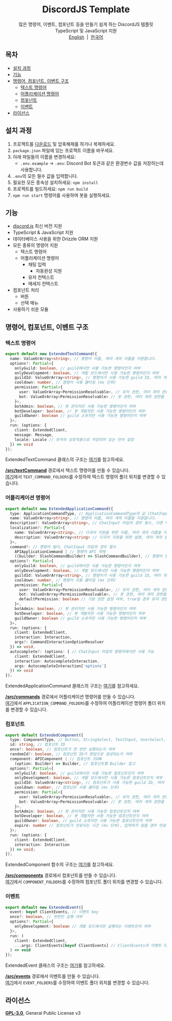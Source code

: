 <h1 align="center">DiscordJS Template</h1>
<p align="center">
  많은 명령어, 이벤트, 컴포넌트 등을 만들기 쉽게 하는 DiscordJS 템플릿<br>
  TypeScript 및 JavaScript 지원<br>
  <a href="/README.md">English</a>
  &nbsp;|&nbsp;
  <a href="/docs/ko/README.md">한국어</a>
</p>

## 목차

- [설치 과정](#설치-과정)
- [기능](#기능)
- [명령어, 컴포넌트, 이벤트 구조](#명령어-컴포넌트-이벤트-구조)
  - [텍스트 명령어](#텍스트-명령어)
  - [어플리케이션 명령어](#어플리케이션-명령어)
  - [컴포넌트](#컴포넌트)
  - [이벤트](#이벤트)
- [라이선스](#라이선스)

## 설치 과정

1. 프로젝트를 [다운로드](https://github.com/iam-green/discordjs-template/archive/refs/heads/main.zip) 및 압축해제를 하거나 복제하세요.
2. `package.json` 파일에 있는 프로젝트 이름을 바꾸세요.
3. 아래 파일들의 이름을 변경하세요:
   - `.env.example` → `.env`: Discord Bot 토큰과 같은 환경변수 값을 저장하는데 사용합니다.
4. `.env`의 모든 필수 값을 입력합니다.
5. 필요한 모든 종속성 설치하세요: `npm install`
6. 프로젝트를 빌드하세요: `npm run build`
7. `npm run start` 명령어를 사용하여 봇을 실행하세요.

## 기능

- [discord.js](https://discord.js.org/) 최신 버전 지원
- TypeScript & JavaScript 지원
- 데이터베이스 사용을 위한 Drizzle ORM 지원
- 모든 종류의 명령어 지원
  - 텍스트 명령어
  - 어플리케이션 명령어
    - 채팅 입력
      - 자동완성 지원
    - 유저 컨텍스트
    - 메세지 컨텍스트
- 컴포넌트 처리
  - 버튼
  - 선택 메뉴
- 사용하기 쉬운 모듈

## 명령어, 컴포넌트, 이벤트 구조

### 텍스트 명령어

```ts
export default new ExtendedTextCommand({
  name: ValueOrArray<string>, // 명령어 이름, 여러 개의 이름을 지원합니다.
  options?: Partial<{
    onlyGuild: boolean, // guild에서만 사용 가능한 명령어인지 여부
    onlyDevelopment: boolean, // 개발 모드에서만 사용 가능한 명령어인지 여부
    guildId: ValueOrArray<string>, // 명령어가 사용 가능한 guild ID, 여러 개의 ID를 지원합니다.
    cooldown: number, // 명령어 사용 쿨타임 (ms 단위)
    permission: Partial<{
      user: ValueOrArray<PermissionResolvable>, // 유저 권한, 여러 개의 권한을 지원합니다.
      bot: ValueOrArray<PermissionResolvable> // 봇 권한, 여러 개의 권한을 지원합니다.
    }>,
    botAdmin: boolean, // 봇 관리자만 사용 가능한 명령어인지 여부
    botDeveloper: boolean, // 봇 개발자만 사용 가능한 명령어인지 여부
    guildOwner: boolean // guild 소유자만 사용 가능한 명령어인지 여부
  }>,
  run: (options: {
    client: ExtendedClient,
    message: Message,
    locale: Locale // 유저의 상호작용으로 저장되어 있는 언어 설정
  }) => void
});
```

ExtendedTextCommand 클래스의 구조는 [여기](/src/structure/textCommand.ts)를 참고하세요.

<u>**/src/textCommand**</u> 경로에서 텍스트 명령어를 만들 수 있습니다.<br>
[여기](/src/config/bot.ts)에서 `TEXT_COMMAND_FOLDERS`를 수정하여 텍스트 명령어 폴더 위치를 변경할 수 있습니다.

### 어플리케이션 명령어

```ts
export default new ExtendedApplicationCommand({
  type: ApplicationCommandType, // ApplicationCommandType의 값 (ChatInput, User, Message);
  name: ValueOrArray<string>, // 명령어 이름, 여러 개의 이름을 지원합니다.
  description?: ValueOrArray<string>, // ChatInput 타입의 경우 필수, 다른 타입은 선택 사항
  localization?: Partial<{
    name: ValueOrArray<string>, // 다국어 지원을 위한 이름, 여러 개의 이름을 지원합니다.
    description: ValueOrArray<string> // 다국어 지원을 위한 설명, 여러 개의 설명을 지원합니다.
  }>,
  command?: // 명령어 빌더, ChatInput 타입의 경우 필수
    APIApplicationCommand | // 명령어 API 객체
    ((builder: SlashCommandBuilder) => SlashCommandBuilder), // 명령어 빌더 함수
  options?: Partial<{
    onlyGuild: boolean, // guild에서만 사용 가능한 명령어인지 여부
    onlyDevelopment: boolean, // 개발 모드에서만 사용 가능한 명령어인지 여부
    guildId: ValueOrArray<string>, // 명령어가 사용 가능한 guild ID, 여러 개의 ID를 지원합니다.
    cooldown: number, // 명령어 사용 쿨타임 (ms 단위)
    permission: Partial<{
      user: ValueOrArray<PermissionResolvable>, // 유저 권한, 여러 개의 권한을 지원합니다.
      bot: ValueOrArray<PermissionResolvable>, // 봇 권한, 여러 개의 권한을 지원합니다.
      defaultPermission: boolean // 기본 권한 설정 여부, true일 경우 유저 권한의 첫번째 값 이상의 권한을 요구합니다.
    }>,
    botAdmin: boolean, // 봇 관리자만 사용 가능한 명령어인지 여부
    botDeveloper: boolean, // 봇 개발자만 사용 가능한 명령어인지 여부
    guildOwner: boolean // guild 소유자만 사용 가능한 명령어인지 여부
  }>,
  run: (options: {
    client: ExtendedClient,
    interaction: Interaction,
    args?: CommandInteractionOptionResolver
  }) => void,
  autocomplete?: (options: { // ChatInput 타입의 명령어에서만 사용 가능
    client: ExtendedClient,
    interaction: AutocompleteInteraction,
    args: AutocompleteInteraction['options']
  }) => void
});
```

ExtendedApplicationCommand 클래스의 구조는 [여기](/src/structure/applicationCommand.ts)를 참고하세요.

<u>**/src/commands**</u> 경로에서 어플리케이션 명령어를 만들 수 있습니다.<br>
[여기](/src/config/bot.ts)에서 `APPLICATION_COMMAND_FOLDERS`를 수정하여 어플리케이션 명령어 폴더 위치를 변경할 수 있습니다.

### 컴포넌트

```ts
export default ExtendedComponent({
  type: ComponentType, // Button, StringSelect, TextInput, UserSelect, RoleSelect, MentionableSelect, ChannelSelect
  id: string, // 컴포넌트 ID
  once?: boolean, // 컴포넌트가 한 번만 실행되는지 여부
  randomId?: boolean, // 컴포넌트 ID가 랜덤으로 생성되는지 여부
  component: APIComponent | // 컴포넌트 JSON
    (option: Builder) => Builder, // 컴포넌트별 Builder 참고
  options?: Partial<{
    onlyGuild: boolean, // guild에서만 사용 가능한 컴포넌트인지 여부
    onlyDevelopment: boolean, // 개발 모드에서만 사용 가능한 컴포넌트인지 여부
    guildId: ValueOrArray<string>, // 컴포넌트가 사용 가능한 guild ID, 여러 개의 ID를 지원합니다.
    cooldown: number, // 컴포넌트 사용 쿨타임 (ms 단위)
    permission: Partial<{
      user: ValueOrArray<PermissionResolvable>, // 유저 권한, 여러 개의 권한을 지원합니다.
      bot: ValueOrArray<PermissionResolvable> // 봇 권한, 여러 개의 권한을 지원합니다.
    }>,
    botAdmin: boolean, // 봇 관리자만 사용 가능한 컴포넌트인지 여부
    botDeveloper: boolean, // 봇 개발자만 사용 가능한 컴포넌트인지 여부
    guildOwner: boolean, // guild 소유자만 사용 가능한 컴포넌트인지 여부
    expire: number // 컴포넌트가 만료되는 시간 (ms 단위), 입력하지 않을 경우 만료되지 않음
  }>;
  run: (options: {
    client: ExtendedClient,
    interaction: Interaction
  }) => void;
});
```

ExtendedComponent 함수의 구조는 [여기](/src/structure/component.ts)를 참고하세요.

<u>**/src/components**</u> 경로에서 컴포넌트를 만들 수 있습니다.<br>
[여기](/src/config/bot.ts)에서 `COMPONENT_FOLDERS`를 수정하여 컴포넌트 폴더 위치를 변경할 수 있습니다.

### 이벤트

```ts
export default new ExtendedEvent({
  event: keyof ClientEvents, // 이벤트 key
  once?: boolean, // 한번만 실행 여부
  options?: Partial<{
    onlyDevelopment: boolean // 개발 모드에서만 실행되는 이벤트인지 여부
  }>,
  run: (
    client: ExtendedClient,
    ...args: ClientEvents[keyof ClientEvents] // ClientEvents의 이벤트 타입에 따라 인자가 달라집니다.
  ) => void
});
```

ExtendedEvent 클래스의 구조는 [여기](/src/structure/event.ts)를 참고하세요.

<u>**/src/events**</u> 경로에서 이벤트를 만들 수 있습니다.<br>
[여기](/src/config/bot.ts)에서 `EVENT_FOLDERS`를 수정하여 이벤트 폴더 위치를 변경할 수 있습니다.

## 라이선스

[**GPL-3.0**](/LICENSE), General Public License v3
